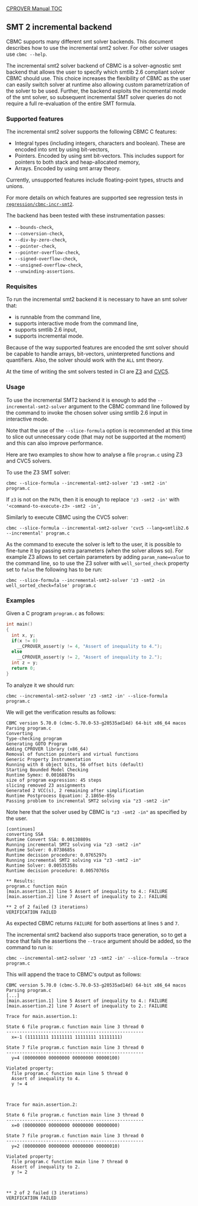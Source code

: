 [CPROVER Manual TOC](../)

## SMT 2 incremental backend

CBMC supports many different smt solver backends. This document describes how to use the incremental
smt2 solver. For other solver usages use `cbmc --help`.

The incremental smt2 solver backend of CBMC is a solver-agnostic smt backend that allows the user to
specify which smtlib 2.6 compliant solver CBMC should use. This choice increases the flexibility of
CBMC as the user can easily switch solver at runtime also allowing custom parametrization of the
solver to be used. Further, the backend exploits the incremental mode of the smt solver, so
subsequent incremental SMT solver queries do not require a full re-evaluation of the entire SMT
formula.

### Supported features

The incremental smt2 solver supports the following CBMC C features:

* Integral types (including integers, characters and boolean). These are encoded into smt by using
  bit-vectors,
* Pointers. Encoded by using smt bit-vectors. This includes support for pointers to both stack and
  heap-allocated memory,
* Arrays. Encoded by using smt array theory.

Currently, unsupported features include floating-point types, structs and unions.

For more details on which features are supported see regression
tests in [`regression/cbmc-incr-smt2`](../regression/cbmc-incr-smt2).

The backend has been tested with these instrumentation passes:

* `--bounds-check`,
* `--conversion-check`,
* `--div-by-zero-check`,
* `--pointer-check`,
* `--pointer-overflow-check`,
* `--signed-overflow-check`,
* `--unsigned-overflow-check`,
* `--unwinding-assertions`.

### Requisites

To run the incremental smt2 backend it is necessary to have an smt solver that:

* is runnable from the command line,
* supports interactive mode from the command line,
* supports smtlib 2.6 input,
* supports incremental mode.

Because of the way supported features are encoded the smt solver should be capable to handle arrays,
bit-vectors, uninterpreted functions and quantifiers. Also, the solver should work with the `ALL`
smt theory.

At the time of writing the smt solvers tested in CI
are [Z3](https://github.com/Z3Prover/z3)
and [CVC5](https://cvc5.github.io/).

### Usage

To use the incremental SMT2 backend it is enough to add the `--incremental-smt2-solver` argument to
the CBMC command line followed by the command to invoke the chosen solver using smtlib 2.6 input in
interactive mode.

Note that the use of the `--slice-formula` option is recommended at this time to slice out
unnecessary code (that may not be supported at the moment) and this can also improve performance.

Here are two examples to show how to analyse a file `program.c` using Z3 and CVC5 solvers.

To use the Z3 SMT solver:

```shell 
cbmc --slice-formula --incremental-smt2-solver 'z3 -smt2 -in' program.c
```

If `z3` is not on the `PATH`, then it is enough to replace `'z3 -smt2 -in'`
with `'<command-to-execute-z3> -smt2 -in'`,

Similarly to execute CBMC using the CVC5 solver:

```shell
cbmc --slice-formula --incremental-smt2-solver 'cvc5 --lang=smtlib2.6 --incremental' program.c
```

As the command to execute the solver is left to the user, it is possible to fine-tune it by passing
extra parameters (when the solver allows so). For example Z3 allows to set certain parameters by
adding `param_name=value` to the command line, so to use the Z3 solver with `well_sorted_check`
property set to `false` the following has to be run:

```shell
cbmc --slice-formula --incremental-smt2-solver 'z3 -smt2 -in well_sorted_check=false' program.c
```

### Examples

Given a C program `program.c` as follows:

```C
int main()
{
  int x, y;
  if(x != 0)
    __CPROVER_assert(y != 4, "Assert of inequality to 4.");
  else
    __CPROVER_assert(y != 2, "Assert of inequality to 2.");
  int z = y;
  return 0;
}
```

To analyze it we should run:

```shell
cbmc --incremental-smt2-solver 'z3 -smt2 -in' --slice-formula program.c
```

We will get the verification results as follows:

```text
CBMC version 5.70.0 (cbmc-5.70.0-53-g20535ad14d) 64-bit x86_64 macos
Parsing program.c
Converting
Type-checking program
Generating GOTO Program
Adding CPROVER library (x86_64)
Removal of function pointers and virtual functions
Generic Property Instrumentation
Running with 8 object bits, 56 offset bits (default)
Starting Bounded Model Checking
Runtime Symex: 0.00168879s
size of program expression: 45 steps
slicing removed 23 assignments
Generated 2 VCC(s), 2 remaining after simplification
Runtime Postprocess Equation: 2.1865e-05s
Passing problem to incremental SMT2 solving via "z3 -smt2 -in"
```

Note here that the solver used by CBMC is `"z3 -smt2 -in"` as specified by the user.

```text
[continues]
converting SSA
Runtime Convert SSA: 0.00130809s
Running incremental SMT2 solving via "z3 -smt2 -in"
Runtime Solver: 0.0738685s
Runtime decision procedure: 0.0765297s
Running incremental SMT2 solving via "z3 -smt2 -in"
Runtime Solver: 0.00535358s
Runtime decision procedure: 0.00570765s

** Results:
program.c function main
[main.assertion.1] line 5 Assert of inequality to 4.: FAILURE
[main.assertion.2] line 7 Assert of inequality to 2.: FAILURE

** 2 of 2 failed (3 iterations)
VERIFICATION FAILED
```

As expected CBMC returns `FAILURE` for both assertions at lines `5` and `7`.

The incremental smt2 backend also supports trace generation, so to get a trace that fails the
assertions the `--trace` argument should be added, so the command to run is:

```shell
cbmc --incremental-smt2-solver 'z3 -smt2 -in' --slice-formula --trace program.c
```

This will append the trace to CBMC's output as follows:

```text
CBMC version 5.70.0 (cbmc-5.70.0-53-g20535ad14d) 64-bit x86_64 macos
Parsing program.c
[...]
[main.assertion.1] line 5 Assert of inequality to 4.: FAILURE
[main.assertion.2] line 7 Assert of inequality to 2.: FAILURE

Trace for main.assertion.1:

State 6 file program.c function main line 3 thread 0
----------------------------------------------------
  x=-1 (11111111 11111111 11111111 11111111)

State 7 file program.c function main line 3 thread 0
----------------------------------------------------
  y=4 (00000000 00000000 00000000 00000100)

Violated property:
  file program.c function main line 5 thread 0
  Assert of inequality to 4.
  y != 4



Trace for main.assertion.2:

State 6 file program.c function main line 3 thread 0
----------------------------------------------------
  x=0 (00000000 00000000 00000000 00000000)

State 7 file program.c function main line 3 thread 0
----------------------------------------------------
  y=2 (00000000 00000000 00000000 00000010)

Violated property:
  file program.c function main line 7 thread 0
  Assert of inequality to 2.
  y != 2



** 2 of 2 failed (3 iterations)
VERIFICATION FAILED
```
